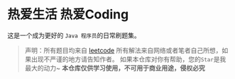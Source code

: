 # 热爱生活 热爱Coding

这是一个成为更好的 `Java 程序员`的日常刷题集。

> 声明：所有题目均来自 [leetcode](https://leetcode-cn.com/)  所有解法来自网络或者笔者自己所想，如果出现不严谨的地方请告知作者。
> 如果本仓库对你有帮助，您的`Star`是我最大的动力~
> **本仓库仅供学习使用，不可用于商业用途，侵权必究**

